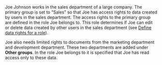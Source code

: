 <!-- markdownlint-disable-file MD041 -->
Joe Johnson works in the sales department of a large company. The primary group is set to "Sales" so that Joe has access rights to data created by users in the sales department. The access rights to the primary group are defined in the role Joe belongs to. This role determines if Joe can edit or delete data created by other users in the sales department (see [Define data rights for a role][1]).

Joe also needs limited rights to documents from the marketing department and development department. These two departments are added under **Other groups**. In the role Joe belongs to it is specified that Joe has read access only to these data.

<!-- Referenced links -->
[1]: ../role/set-data-rights-for-role.md

<!-- Referenced images -->

